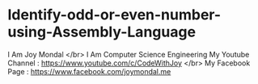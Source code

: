 # Identify-odd-or-even-number-using-Assembly-Language
I Am Joy Mondal &lt;/br> I Am Computer Science Engineering  My Youtube Channel : https://www.youtube.com/c/CodeWithJoy &lt;/br> My Facebook Page : https://www.facebook.com/joymondal.me
